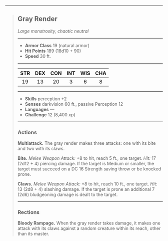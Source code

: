 ***
> ## Gray Render
> *Large monstrosity, chaotic neutral*
> 
> ***
> 
> - **Armor Class** 19 (natural armor)
> - **Hit Points** 189 (18d10 + 90)
> - **Speed** 30 ft.
> 
> ***
> 
> |STR|DEX|CON|INT|WIS|CHA|
> |:---:|:---:|:---:|:---:|:---:|:---:|
> |19|13|20|3|6|8|
> 
> ***
> 
> - **Skills** perception +2
> - **Senses** darkvision 60 ft., passive Perception 12
> - **Languages** —
> - **Challenge** 12 (8,400 xp)
> 
> ***
> 
> ### Actions
> **Multiattack.** The gray render makes three attacks: one with its bite and two with its claws.
> 
> **Bite.** *Melee Weapon Attack:* +8 to hit, reach 5 ft., one target. *Hit:* 17 (2d12 + 4) piercing damage. If the target is Medium or smaller, the target must succeed on a DC 16 Strength saving throw or be knocked prone.
> 
> **Claws.** *Melee Weapon Attack:* +8 to hit, reach 10 ft., one target. *Hit:* 13 (2d8 + 4) slashing damage. If the target is prone an additional 7 (2d6) bludgeoning damage is dealt to the target.
> 
> ***
> 
> ### Rections
> **Bloody Rampage.** When the gray render takes damage, it makes one attack with its claws against a random creature within its reach, other than its master.
